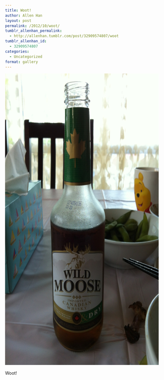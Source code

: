 ```yaml
---
title: Woot!
author: Allen Han
layout: post
permalink: /2012/10/woot/
tumblr_allenhan_permalink:
  - http://allenhan.tumblr.com/post/32909574807/woot
tumblr_allenhan_id:
  - 32909574807
categories:
  - Uncategorized
format: gallery
---
```

[<img class="alignnone size-full wp-image-432" alt="tumblr_mbebblpK3h1qzkacto1_" src="/images/uploads/2013/03/tumblr_mbebblpK3h1qzkacto1_.jpg" width="715" height="957" />][1]

Woot!

 [1]: /images/uploads/2013/03/tumblr_mbebblpK3h1qzkacto1_.jpg
